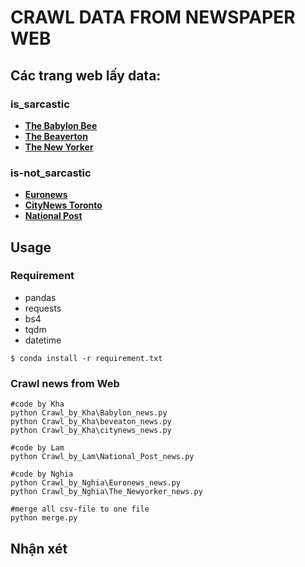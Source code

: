 #  CRAWL DATA FROM NEWSPAPER WEB

## Các trang web lấy data:

### is_sarcastic
 - [**The Babylon Bee**](https://babylonbee.com/news)
 - [**The Beaverton**](https://www.thebeaverton.com/)
 - [**The New Yorker**](https://www.newyorker.com/)
### is-not_sarcastic
 - [**Euronews**](https://www.euronews.com)
 - [**CityNews Toronto**](https://toronto.citynews.ca/category/national/)
 - [**National Post**](https://nationalpost.com/)
 
## Usage
### Requirement
 - pandas
 - requests
 - bs4
 - tqdm
 - datetime

```
$ conda install -r requirement.txt
```

### Crawl news from Web
```
#code by Kha
python Crawl_by_Kha\Babylon_news.py
python Crawl_by_Kha\beveaton_news.py
python Crawl_by_Kha\citynews_news.py
```
```
#code by Lam
python Crawl_by_Lam\National_Post_news.py
```
```
#code by Nghia
python Crawl_by_Nghia\Euronews_news.py
python Crawl_by_Nghia\The_Newyorker_news.py
```
```
#merge all csv-file to one file
python merge.py
```
## Nhận xét

